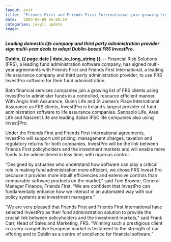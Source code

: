 ```yaml
---
layout: post
title:  "Friends First and Friends First International join growing list of clients using Financial Risk Solutions (FRS) software"
date:   2003-09-09 16:09:29
categories: jekyll update
image: 
---
```


__*Leading domestic life company and third party administration provider sign multi-year deals to adopt Dublin-based FRS InvestPro.*__

**Dublin, {{ page.date | date_to_long_string }}** — Financial Risk Solutions (FRS), a leading
fund administration software company, has signed multi-year agreements with Friends First and Friends First International, a leading life assurance company and third party administration provider, to use FRS InvestPro software for their fund administration.

Both financial services companies join a growing list of FRS clients using InvestPro to administer funds in a controlled, resource efficient manner. With Anglo Irish Assurance, Quinn Life and St James’s Place International Assurance as FRS clients, Invest|Pro is Ireland’s largest provider of fund administration software to life assurance companies. Sanpaolo Life, Area Life and Nascent Life are leading Italian IFSC life companies also using Invest|Pro.

Under the Friends First and Friends First International agreements, InvestPro will support unit pricing, management charges, taxation and regulatory returns for both companies. InvestPro will be the link between Friends First policyholders and the investment markets and will enable more funds to be administered in less time, with rigorous control.

“Designed by actuaries who understand how software can play a critical role in making fund administration more efficient, we chose FRS Invest|Pro because it provides more inbuilt efficiencies and extensive controls than comparable software products on the market,” said Tom Browne, General Manager Finance, Friends First. “We are confident that InvestPro can fundamentally enhance how we interact in an automated way with our policy systems and investment managers.”

“We are very pleased that Friends First and Friends First International have selected InvestPro as their fund administration solution to provide the crucial link between policyholders and the investment markets,” said Frank Carr, Head of Sales and Marketing, FRS. “Winning such a prestigious client in a very competitive European market is testament to the strength of our offering and to Dublin as a centre of excellence for financial software.”